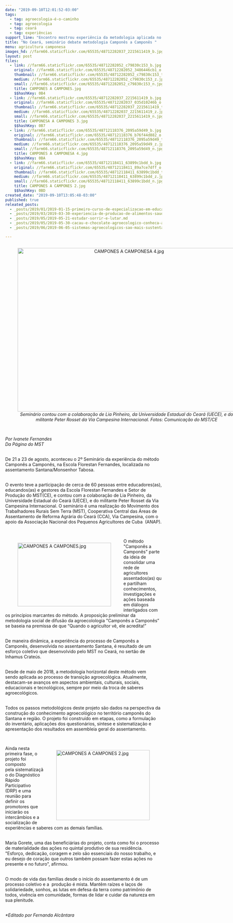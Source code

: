 ```yaml
---
date: "2019-09-10T12:01:52-03:00"
tags:
  - tag: agroecologia-é-o-caminho
  - tag: agroecologia
  - tag: ceará
  - tag: experiências
support_line: "Encontro mostrou experiência da metodologia aplicada no território do assentamento Santana, município de Monsenhor Tabosa (CE)"
title: "No Ceará, seminário debate metodologia Camponês a Camponês "
menu: agricultura camponesa
images_hd: //farm66.staticflickr.com/65535/48712282037_2215611419_b.jpg
layout: post
files:
  - link: //farm66.staticflickr.com/65535/48712282052_c79830c153_b.jpg
    original: //farm66.staticflickr.com/65535/48712282052_3486446cb1_o.jpg
    thumbnail: //farm66.staticflickr.com/65535/48712282052_c79830c153_t.jpg
    medium: //farm66.staticflickr.com/65535/48712282052_c79830c153_z.jpg
    small: //farm66.staticflickr.com/65535/48712282052_c79830c153_n.jpg
    title: CAMPONES A CAMPONES.jpg
    $$hashKey: 0B4
  - link: //farm66.staticflickr.com/65535/48712282037_2215611419_b.jpg
    original: //farm66.staticflickr.com/65535/48712282037_035d10246b_o.jpg
    thumbnail: //farm66.staticflickr.com/65535/48712282037_2215611419_t.jpg
    medium: //farm66.staticflickr.com/65535/48712282037_2215611419_z.jpg
    small: //farm66.staticflickr.com/65535/48712282037_2215611419_n.jpg
    title: CAMPONESA A CAMPONES 3.jpg
    $$hashKey: 0B7
  - link: //farm66.staticflickr.com/65535/48712118376_2095a59d49_b.jpg
    original: //farm66.staticflickr.com/65535/48712118376_b76f44d882_o.jpg
    thumbnail: //farm66.staticflickr.com/65535/48712118376_2095a59d49_t.jpg
    medium: //farm66.staticflickr.com/65535/48712118376_2095a59d49_z.jpg
    small: //farm66.staticflickr.com/65535/48712118376_2095a59d49_n.jpg
    title: CAMPONES A CAMPONESA 4.jpg
    $$hashKey: 0BA
  - link: //farm66.staticflickr.com/65535/48712118411_63899c1bdd_b.jpg
    original: //farm66.staticflickr.com/65535/48712118411_89a7ce7dff_o.jpg
    thumbnail: //farm66.staticflickr.com/65535/48712118411_63899c1bdd_t.jpg
    medium: //farm66.staticflickr.com/65535/48712118411_63899c1bdd_z.jpg
    small: //farm66.staticflickr.com/65535/48712118411_63899c1bdd_n.jpg
    title: CAMPONES A CAMPONES 2.jpg
    $$hashKey: 0BD
created_date: "2019-09-10T13:05:48-03:00"
published: true
releated_posts:
  - _posts/2019/01/2019-01-15-primeiro-curso-de-especializacao-em-educacao-e-agroecologia-acontece-no-extremo-sul-da-bahia.md
  - _posts/2019/03/2019-03-30-experiencia-de-producao-de-alimentos-saudaveis-aproxima-campo-e-cidade-no-df.md
  - _posts/2019/05/2019-05-21-estudar-sorrir-e-lutar.md
  - _posts/2019/05/2019-05-30-cacau-e-chocolate-agroecologico-conheca-a-producao-que-cresce-no-norte-do-pais.md
  - _posts/2019/06/2019-06-05-sistemas-agroecologicos-sao-mais-sustentaveis-afirma-pesquisa.md

---
```

<div style="text-align:center">
<figure class="image" style="display:inline-block"><img alt="CAMPONES A CAMPONESA 4.jpg" height="525" src="//farm66.staticflickr.com/65535/48712118376_2095a59d49_b.jpg" width="700" />
<figcaption><em>Semin&aacute;rio contou com a colabora&ccedil;&atilde;o de&nbsp;Lia Pinheiro, da Universidade Estadual do Cear&aacute; (UECE), e do militante Peter Rosset da Via Campesina Internacional. Fotos: Comunica&ccedil;&atilde;o do MST/CE</em></figcaption>
</figure>
</div>

<p><br />
<em>Por&nbsp;Ivanete Fernandes<br />
Da P&aacute;gina do MST</em><br />
&nbsp;</p>

<p>De 21 a 23 de agosto, aconteceu o 2&ordm; Semin&aacute;rio da experi&ecirc;ncia do m&eacute;todo Campon&ecirc;s a Campon&ecirc;s, na Escola Florestan Fernandes, localizada no assentamento Santana/Monsenhor Tabosa.</p>

<p><br />
O evento teve a&nbsp;participa&ccedil;&atilde;o de cerca de 60 pessoas entre educadores(as), educandos(as) e gestores da Escola Florestan Fernandes e Setor de Produ&ccedil;&atilde;o do MST(CE), e contou com a colabora&ccedil;&atilde;o de&nbsp;Lia Pinheiro, da Universidade Estadual do Cear&aacute; (UECE), e do militante Peter Rosset da Via Campesina Internacional. O semin&aacute;rio &eacute; uma realiza&ccedil;&atilde;o do Movimento dos Trabalhadores Rurais Sem Terra (MST), Cooperativa Central das &Aacute;reas de Assentamento de Reforma Agr&aacute;ria do Cear&aacute; (CCA), Via Campesina, com o apoio da Associa&ccedil;&atilde;o Nacional dos Pequenos Agricultores de Cuba&nbsp; (ANAP).</p>

<p>&nbsp;</p>

<figure class="image" style="float:left"><img alt="CAMPONES A CAMPONES.jpg" height="204" src="//farm66.staticflickr.com/65535/48712282052_c79830c153_b.jpg" width="300" />
<figcaption></figcaption>
</figure>

<p>O m&eacute;todo &quot;Campon&ecirc;s a Campon&ecirc;s&quot; parte da ideia de consolidar uma rede de agricultores assentados(as)&nbsp;que partilham conhecimentos, investiga&ccedil;&otilde;es e a&ccedil;&otilde;es baseada em di&aacute;logos interligados com os princ&iacute;pios marcantes do m&eacute;todo. A proposi&ccedil;&atilde;o preliminar da metodologia social de difus&atilde;o da agroecolologia&nbsp;&quot;Campon&ecirc;s a Campon&ecirc;s&rdquo; se baseia na premissa de que &ldquo;Quando o agricultor v&ecirc;, ele acredita!&rdquo;&nbsp;</p>

<p><br />
De maneira din&acirc;mica, a experi&ecirc;ncia do processo de Campon&ecirc;s a Campon&ecirc;s, desenvolvida no assentamento Santana, &eacute; resultado de um esfor&ccedil;o coletivo que desenvolvido pelo MST no Cear&aacute;,&nbsp;no sert&atilde;o de Inhamus Crate&uacute;s.&nbsp;</p>

<p><br />
Desde de maio de 2018, a metodologia horizontal deste m&eacute;todo&nbsp;vem sendo&nbsp;aplicada ao processo de transi&ccedil;&atilde;o agroecol&oacute;gica. Atualmente, destacam-se avan&ccedil;os em aspectos&nbsp;ambientais, culturais, sociais, educacionais e tecnol&oacute;gicos, sempre por meio da&nbsp;troca de saberes agroecol&oacute;gicos.&nbsp;&nbsp;<br />
&nbsp;</p>

<p>Todos os passos metodol&oacute;gicos deste projeto s&atilde;o dados na perspectiva da constru&ccedil;&atilde;o do conhecimento agroecol&oacute;gico no territ&oacute;rio campon&ecirc;s do Santana e regi&atilde;o. O projeto foi constru&iacute;do em etapas, como a formula&ccedil;&atilde;o do invent&aacute;rio, aplica&ccedil;&otilde;es dos question&aacute;rios, s&iacute;ntese e sistematiza&ccedil;&atilde;o e apresenta&ccedil;&atilde;o dos resultados em assembleia geral do assentamento.</p>

<p>&nbsp;</p>

<figure class="image" style="float:right"><img alt="CAMPONES A CAMPONES 2.jpg" height="225" src="//farm66.staticflickr.com/65535/48712118411_63899c1bdd_b.jpg" width="300" />
<figcaption></figcaption>
</figure>

<p>Ainda nesta primeira fase, o projeto foi composto pela&nbsp;sistematiza&ccedil;&atilde;o do Diagn&oacute;stico R&aacute;pido Participativo (DRP) e uma reuni&atilde;o para definir os promotores que iniciar&atilde;o os interc&acirc;mbios e a socializa&ccedil;&atilde;o&nbsp;de experi&ecirc;ncias e saberes com as demais fam&iacute;lias.</p>

<p><br />
Maria Gorete, uma das benefici&aacute;rias do projeto,&nbsp;conta como foi o processo de&nbsp;materialidade das a&ccedil;&otilde;es no quintal produtivo de sua resid&ecirc;ncia. &quot;Esfor&ccedil;o, dedica&ccedil;&atilde;o, coragem e zelo s&atilde;o essenciais do nosso trabalho, e eu&nbsp;desejo de cora&ccedil;&atilde;o que&nbsp;outros tamb&eacute;m possam fazer estas a&ccedil;&otilde;es no presente e no futuro&quot;, afirmou.</p>

<p><br />
O modo de vida das fam&iacute;lias desde o in&iacute;cio do assentamento &eacute; de um processo coletivo e a&nbsp; produ&ccedil;&atilde;o &eacute; mista. Mant&ecirc;m ra&iacute;zes e la&ccedil;os de solidariedade, sonhos, as lutas em defesa da terra como patrim&ocirc;nio de todos, viv&ecirc;ncia em comunidade, formas de lidar e cuidar da natureza em sua plenitude.</p>

<p><br />
<em>*Editado por Fernanda Alc&acirc;ntara</em></p>
